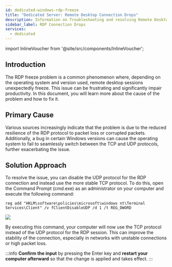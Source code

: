 ```yaml
---
id: dedicated-windows-rdp-freeze
title: "Dedicated Server: Remote Desktop Connection Drops"
description: Information on Troubleshooting and resolving Remote Desktop Connection Drops - ZAP-Hosting.com Documentation
sidebar_label: RDP Connection Drops
services:
  - dedicated
---
```


import InlineVoucher from '@site/src/components/InlineVoucher';

## Introduction

The RDP freeze problem is a common phenomenon where, depending on the operating system and version used, remote desktop sessions unexpectedly freeze. This issue can be frustrating and significantly impair productivity. In this document, you will learn more about the cause of the problem and how to fix it.

<InlineVoucher />

## Primary Cause

Various sources increasingly indicate that the problem is due to the reduced resilience of the RDP protocol to packet loss or corrupted packets. Additionally, a bug in certain Windows versions can cause the operating system to fail to seamlessly switch between the TCP and UDP protocols, further exacerbating the issue.

## Solution Approach

To resolve the issue, you can disable the UDP protocol for the RDP connection and instead use the more stable TCP protocol. To do this, open the Command Prompt (cmd.exe) as an administrator on your computer and execute the following command:

```
reg add "HKLM\software\policies\microsoft\windows nt\Terminal Services\Client" /v fClientDisableUDP /d 1 /t REG_DWORD
```

![](https://screensaver01.zap-hosting.com/index.php/s/6E6AzroG88ETj2X/preview)

By executing this command, your computer will now use the TCP protocol instead of the UDP protocol for the RDP session. This can improve the stability of the connection, especially in networks with unstable connections or high packet loss.

:::info 
**Confirm the input** by pressing the Enter key and **restart your computer afterward** so that the change is applied and takes effect.
:::